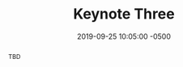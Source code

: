 ---
abstract: TBD
accepted: true
category: talk
date: 2019-09-25 10:05:00 -0500
difficulty: All
layout: session-details
permalink: /talk/keynote-three/
room: Salon A-E
sitemap: false
slides_url: null
talk_slot: full
title: Keynote Three
video_url: null
---